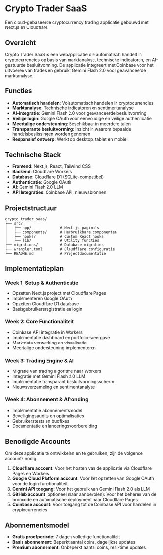 # Crypto Trader SaaS

Een cloud-gebaseerde cryptocurrency trading applicatie gebouwd met Next.js en Cloudflare.

## Overzicht

Crypto Trader SaaS is een webapplicatie die automatisch handelt in cryptocurrencies op basis van marktanalyse, technische indicatoren, en AI-gestuurde besluitvorming. De applicatie integreert met Coinbase voor het uitvoeren van trades en gebruikt Gemini Flash 2.0 voor geavanceerde marktanalyse.

## Functies

- **Automatisch handelen**: Volautomatisch handelen in cryptocurrencies
- **Marktanalyse**: Technische indicatoren en sentimentanalyse
- **AI-integratie**: Gemini Flash 2.0 voor geavanceerde besluitvorming
- **Veilige login**: Google OAuth voor eenvoudige en veilige authenticatie
- **Meertalige ondersteuning**: Beschikbaar in meerdere talen
- **Transparante besluitvorming**: Inzicht in waarom bepaalde handelsbeslissingen worden genomen
- **Responsief ontwerp**: Werkt op desktop, tablet en mobiel

## Technische Stack

- **Frontend**: Next.js, React, Tailwind CSS
- **Backend**: Cloudflare Workers
- **Database**: Cloudflare D1 (SQLite-compatibel)
- **Authenticatie**: Google OAuth
- **AI**: Gemini Flash 2.0 LLM
- **API Integraties**: Coinbase API, nieuwsbronnen

## Projectstructuur

```
crypto_trader_saas/
├── src/
│   ├── app/             # Next.js pagina's
│   ├── components/      # Herbruikbare componenten
│   ├── hooks/           # Custom React hooks
│   └── lib/             # Utility functies
├── migrations/          # Database migraties
├── wrangler.toml        # Cloudflare configuratie
└── README.md            # Projectdocumentatie
```

## Implementatieplan

### Week 1: Setup & Authenticatie
- Opzetten Next.js project met Cloudflare Pages
- Implementeren Google OAuth
- Opzetten Cloudflare D1 database
- Basisgebruikersregistratie en login

### Week 2: Core Functionaliteit
- Coinbase API integratie in Workers
- Implementatie dashboard en portfolio-weergave
- Marktdata verwerking en visualisatie
- Meertalige ondersteuning implementeren

### Week 3: Trading Engine & AI
- Migratie van trading algoritme naar Workers
- Integratie met Gemini Flash 2.0 LLM
- Implementatie transparant besluitvormingsscherm
- Nieuwsverzameling en sentimentanalyse

### Week 4: Abonnement & Afronding
- Implementatie abonnementsmodel
- Beveiligingsaudits en optimalisaties
- Gebruikerstests en bugfixes
- Documentatie en lanceringsvoorbereiding

## Benodigde Accounts

Om deze applicatie te ontwikkelen en te gebruiken, zijn de volgende accounts nodig:

1. **Cloudflare account**: Voor het hosten van de applicatie via Cloudflare Pages en Workers
2. **Google Cloud Platform account**: Voor het opzetten van Google OAuth voor de login functionaliteit
3. **Gemini API toegang**: Voor het gebruik van Gemini Flash 2.0 als LLM
4. **GitHub account** (optioneel maar aanbevolen): Voor het beheren van de broncode en automatische deployment naar Cloudflare Pages
5. **Coinbase account**: Voor toegang tot de Coinbase API voor handelen in cryptocurrencies

## Abonnementsmodel

- **Gratis proefperiode**: 7 dagen volledige functionaliteit
- **Basis abonnement**: Beperkt aantal coins, dagelijkse updates
- **Premium abonnement**: Onbeperkt aantal coins, real-time updates
